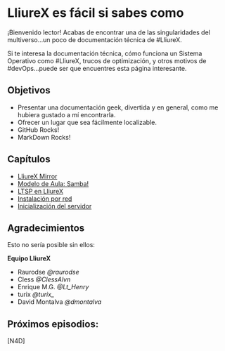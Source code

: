 LliureX es fácil si sabes como
==============================


¡Bienvenido lector! Acabas de encontrar una de las singularidades del multiverso...un poco de documentación técnica de #LliureX.

Si te interesa la documentación técnica, cómo funciona un Sistema Operativo como #LliureX, trucos de optimización, y  otros motivos de #devOps...puede ser que encuentres esta página interesante.


Objetivos
---------

* Presentar una documentación geek, divertida y en general, como me hubiera gustado a mí encontrarla.
* Ofrecer un lugar que sea fácilmente localizable.
* GitHub Rocks! 
* MarkDown Rocks!


Capítulos
---------
* [LliureX Mirror](src/lliurex-mirror/lliurex-mirror.md)
* [Modelo de Aula: Samba! ](src/lliurex-samba/lliurex-samba.md)
* [LTSP en LliureX](src/lliurex-ltsp/lliurex-ltsp.md)
* [Instalación por red](src/network-install/network-install.md)
* [Inicialización del servidor](src/zero-server-wizard/zero-server-wizard.md)


Agradecimientos
---------------

Esto no sería posible sin ellos:

**Equipo LliureX**

* Raurodse *@raurodse*
* Cless *@ClessAlvn*
* Enrique M.G. *@Lt_Henry*
* turix *@turix_*
* David Montalva *@dmontalva*

Próximos episodios:
-------------------

[N4D]

